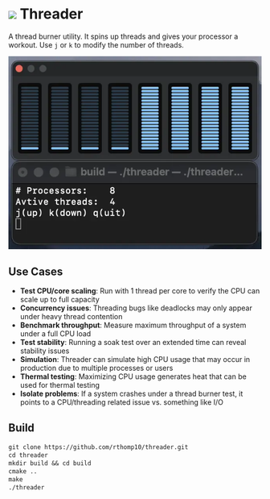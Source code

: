 <h1>
   <img src="https://i.giphy.com/media/LmN9uEJCD6wQLqQDhl/giphy.webp" width="30" />
   Threader
</h1>

A thread burner utility. It spins up threads and gives your processor a workout. Use `j` or `k` to modify the number of threads.

![examples](misc/example.webp)

## Use Cases
- **Test CPU/core scaling**: Run with 1 thread per core to verify the CPU can scale up to full capacity
- **Concurrency issues**: Threading bugs like deadlocks may only appear under heavy thread contention
- **Benchmark throughput**: Measure maximum throughput of a system under a full CPU load
- **Test stability**: Running a soak test over an extended time can reveal stability issues
- **Simulation**: Threader can simulate high CPU usage that may occur in production due to multiple processes or users
- **Thermal testing**: Maximizing CPU usage generates heat that can be used for thermal testing
- **Isolate problems**: If a system crashes under a thread burner test, it points to a CPU/threading related issue vs. something like I/O

## Build
```
git clone https://github.com/rthomp10/threader.git
cd threader
mkdir build && cd build
cmake ..
make
./threader
```
